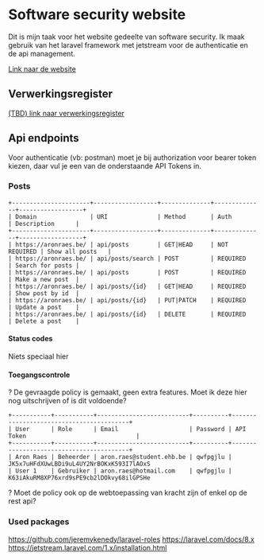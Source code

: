 # Software security website

Dit is mijn taak voor het website gedeelte van software security. 
Ik maak gebruik van het laravel framework met jetstream voor de authenticatie en
de api management.

[Link naar de website](https://aronraes.be)

## Verwerkingsregister
[(TBD) link naar verwerkingsregister]()
 
## Api endpoints

Voor authenticatie (vb: postman) moet je bij authorization voor bearer token
kiezen, daar vul je een van de onderstaande API Tokens in.

###  Posts
```
+----------------------+------------------+--------------+--------------+------------------+
| Domain   			   | URI	          | Method		 | Auth		 	| Description 	   |
+----------------------+------------------+--------------+--------------+------------------+
| https://aronraes.be/ | api/posts        | GET|HEAD     | NOT REQUIRED | Show all posts   |
| https://aronraes.be/ | api/posts/search | POST         | REQUIRED     | Search for posts |
| https://aronraes.be/ | api/posts        | POST         | REQUIRED     | Make a new post  |
| https://aronraes.be/ | api/posts/{id}   | GET|HEAD     | REQUIRED     | Show post by id  |
| https://aronraes.be/ | api/posts/{id}   | PUT|PATCH    | REQUIRED     | Update a post    |
| https://aronraes.be/ | api/posts/{id}   | DELETE       | REQUIRED     | Delete a post    |
```
####  Status codes
Niets speciaal hier

####  Toegangscontrole
? De gevraagde policy is gemaakt, geen extra features. Moet ik deze hier nog uitschrijven of is dit voldoende?
```
+-----------+-----------+--------------------------+----------+-----------------------------------------+
| User  	| Role	    | Email	                   | Password | API Token 	   	  						|
+-----------+-----------+--------------------------+----------+-----------------------------------------+
| Aron Raes | Beheerder | aron.raes@student.ehb.be | qwfpgjlu | JK5x7uHFdXUwLBDi9uL4UY2NrBOKxK593I7lAOxS
| User 1 	| Gebruiker | aron.raes@hotmail.com	   | qwfpgjlu | K63iAkuRM8XP76xrd9sPE9cb2lDOkvy68ilGPSHe
```

? Moet de policy ook op de webtoepassing van kracht zijn of enkel op de rest api?


###  Used packages 
https://github.com/jeremykenedy/laravel-roles
https://laravel.com/docs/8.x
https://jetstream.laravel.com/1.x/installation.html

